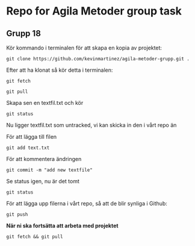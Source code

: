 # Repo for Agila Metoder group task

## Grupp 18

Kör kommando i terminalen för att skapa en kopia av projektet:
```git
git clone https://github.com/kevinmartinez/agila-metoder-grupp.git .
```
Efter att ha klonat så kör detta i terminalen:
```git
git fetch
```
```git
git pull
```

Skapa sen en textfil.txt och kör
```git
git status
```
Nu ligger textfil.txt som untracked, vi kan skicka in den i vårt repo än

För att lägga till filen
```git
git add text.txt
```
För att kommentera ändringen
```git
git commit -m "add new textfile"
```
Se status igen, nu är det tomt
```git
git status
```

För att lägga upp filerna i vårt repo, så att de blir synliga i Github:
```git
git push
```

**När ni ska fortsätta att arbeta med projektet**
```git
git fetch && git pull
```
